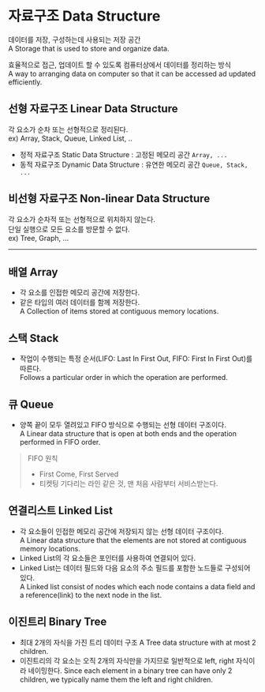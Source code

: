 # 자료구조 Data Structure
데이터를 저장, 구성하는데 사용되는 저장 공간   
A Storage that is used to store and organize data.

효율적으로 접근, 업데이트 할 수 있도록 컴퓨터상에서 데이터를 정리하는 방식  
A way to arranging data on computer so that it can be accessed ad updated efficiently.

## 선형 자료구조 Linear Data Structure
각 요소가 순차 또는 선형적으로 정리된다.  
  ex) Array, Stack, Queue, Linked List, ..
- 정적 자료구조 Static Data Structure : 고정된 메모리 공간 `Array, ...`
- 동적 자료구조 Dynamic Data Structure : 유연한 메모리 공간    `Queue, Stack, ...`

## 비선형 자료구조 Non-linear Data Structure
각 요소가 순차적 또는 선형적으로 위치하지 않는다.    
단일 실행으로 모든 요소를 방문할 수 없다.    
ex) Tree, Graph, ...


---


## 배열 Array
- 각 요소를 인접한 메모리 공간에 저장한다.
- 같은 타입의 여러 데이터를 함께 저장한다.<br>
A Collection of items stored at contiguous memory locations.


## 스택 Stack
- 작업이 수행되는 특정 순서(LIFO: Last In First Out, FIFO: First In First Out)를 따른다.<br>
Follows a particular order in which the operation are performed.


## 큐 Queue
- 양쪽 끝이 모두 열려있고 FIFO 방식으로 수행되는 선형 데이터 구조이다.<br>
A Linear data structure that is open at both ends and the operation performed in FIFO order.
> FIFO 원칙
> - First Come, First Served
> - 티켓팅 기다리는 라인 같은 것, 맨 처음 사람부터 서비스받는다.


## 연결리스트 Linked List
- 각 요소들이 인접한 메모리 공간에 저장되지 않는 선형 데이터 구조이다.<br>
A Linear data structure that the elements are not stored at contiguous memory locations.
- Linked List의 각 요소들은 포인터를 사용하여 연결되어 있다.
- Linked List는 데이터 필드와 다음 요소의 주소 필드를 포함한 노드들로 구성되어 있다.<br>
A Linked list consist of nodes which each node contains a data field and a reference(link) to the next node in the list.


## 이진트리 Binary Tree
- 최대 2개의 자식을 가진 트리 데이터 구조
A Tree data structure with at most 2 children.
- 이진트리의 각 요소는 오직 2개의 자식만을 가지므로 일반적으로 left, right 자식이라 네이밍한다.
Since each element in a binary tree can have only 2 children, we typically name them the left and right children.

